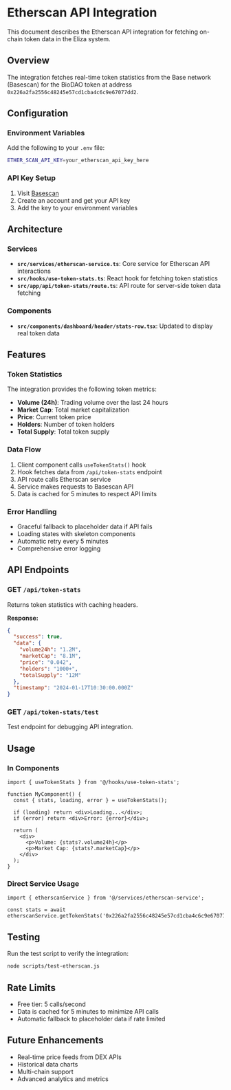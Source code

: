 # Etherscan API Integration

This document describes the Etherscan API integration for fetching on-chain token data in the Eliza system.

## Overview

The integration fetches real-time token statistics from the Base network (Basescan) for the BioDAO token at address `0x226a2fa2556c48245e57cd1cba4c6c9e67077dd2`.

## Configuration

### Environment Variables

Add the following to your `.env` file:

```bash
ETHER_SCAN_API_KEY=your_etherscan_api_key_here
```

### API Key Setup

1. Visit [Basescan](https://basescan.org/)
2. Create an account and get your API key
3. Add the key to your environment variables

## Architecture

### Services

- **`src/services/etherscan-service.ts`**: Core service for Etherscan API interactions
- **`src/hooks/use-token-stats.ts`**: React hook for fetching token statistics
- **`src/app/api/token-stats/route.ts`**: API route for server-side token data fetching

### Components

- **`src/components/dashboard/header/stats-row.tsx`**: Updated to display real token data

## Features

### Token Statistics

The integration provides the following token metrics:

- **Volume (24h)**: Trading volume over the last 24 hours
- **Market Cap**: Total market capitalization
- **Price**: Current token price
- **Holders**: Number of token holders
- **Total Supply**: Total token supply

### Data Flow

1. Client component calls `useTokenStats()` hook
2. Hook fetches data from `/api/token-stats` endpoint
3. API route calls Etherscan service
4. Service makes requests to Basescan API
5. Data is cached for 5 minutes to respect API limits

### Error Handling

- Graceful fallback to placeholder data if API fails
- Loading states with skeleton components
- Automatic retry every 5 minutes
- Comprehensive error logging

## API Endpoints

### GET `/api/token-stats`

Returns token statistics with caching headers.

**Response:**
```json
{
  "success": true,
  "data": {
    "volume24h": "1.2M",
    "marketCap": "8.1M",
    "price": "0.042",
    "holders": "1000+",
    "totalSupply": "12M"
  },
  "timestamp": "2024-01-17T10:30:00.000Z"
}
```

### GET `/api/token-stats/test`

Test endpoint for debugging API integration.

## Usage

### In Components

```tsx
import { useTokenStats } from '@/hooks/use-token-stats';

function MyComponent() {
  const { stats, loading, error } = useTokenStats();
  
  if (loading) return <div>Loading...</div>;
  if (error) return <div>Error: {error}</div>;
  
  return (
    <div>
      <p>Volume: {stats?.volume24h}</p>
      <p>Market Cap: {stats?.marketCap}</p>
    </div>
  );
}
```

### Direct Service Usage

```tsx
import { etherscanService } from '@/services/etherscan-service';

const stats = await etherscanService.getTokenStats('0x226a2fa2556c48245e57cd1cba4c6c9e67077dd2');
```

## Testing

Run the test script to verify the integration:

```bash
node scripts/test-etherscan.js
```

## Rate Limits

- Free tier: 5 calls/second
- Data is cached for 5 minutes to minimize API calls
- Automatic fallback to placeholder data if rate limited

## Future Enhancements

- Real-time price feeds from DEX APIs
- Historical data charts
- Multi-chain support
- Advanced analytics and metrics 